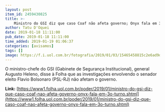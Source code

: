 ```yaml
---
layout: post
item_id: 2459430825
title: >-
    Ministro do GSI diz que caso Coaf não afeta governo; Onyx fala em 3º turno
author: Tatu D'Oquei
date: 2019-01-18 11:11:00
pub_date: 2019-01-18 11:11:00
time_added: 2019-01-19 01:06:37
categories: [avisamos]
tags: []
image: https://f.i.uol.com.br/fotografia/2019/01/03/15465458815c2e6ad9dc0ca_1546545881_3x2_rt.jpg
---
```


O ministro-chefe do GSI (Gabinete de Segurança Institucional), general Augusto Heleno, disse à Folha que as investigações envolvendo o senador eleito Flavio Bolsonaro (PSL-RJ) não afetam o governo.

**Link:** [https://www1.folha.uol.com.br/poder/2019/01/ministro-do-gsi-diz-que-caso-coaf-nao-afeta-governo-onyx-fala-em-3o-turno.shtml](https://www1.folha.uol.com.br/poder/2019/01/ministro-do-gsi-diz-que-caso-coaf-nao-afeta-governo-onyx-fala-em-3o-turno.shtml)

